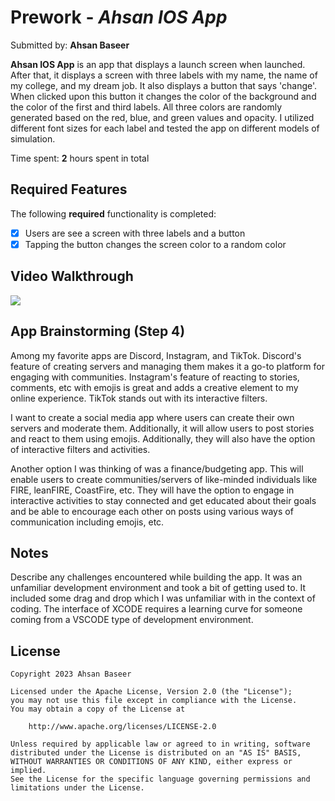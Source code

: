# Prework - *Ahsan IOS App*

Submitted by: **Ahsan Baseer**

**Ahsan IOS App** is an app that displays a launch screen when launched. After that, it displays a screen with three labels with my name, the name of my college, and my dream job. It also displays a button that says 'change'. When clicked upon this button it changes the color of the background and the color of the first and third labels. All three colors are randomly generated based on the red, blue, and green values and opacity. I utilized different font sizes for each label and tested the app on different models of simulation. 

Time spent: **2** hours spent in total

## Required Features

The following **required** functionality is completed:

- [X] Users are see a screen with three labels and a button
- [X] Tapping the button changes the screen color to a random color
 
## Video Walkthrough

<div>
    <a href="https://www.loom.com/share/b2b482c8937b410b9b79462288a7410a">
    </a>
    <a href="https://www.loom.com/share/b2b482c8937b410b9b79462288a7410a">
      <img style="max-width:500px;" src="https://cdn.loom.com/sessions/thumbnails/b2b482c8937b410b9b79462288a7410a-with-play.gif">
    </a>
  </div>

## App Brainstorming (Step 4)

Among my favorite apps are Discord, Instagram, and TikTok. Discord's feature of creating servers and managing them makes it a go-to platform for engaging with communities. Instagram's feature of reacting to stories, comments, etc with emojis is great and adds a creative element to my online experience. TikTok stands out with its interactive filters. 

I want to create a social media app where users can create their own servers and moderate them. Additionally, it will allow users to post stories and react to them using emojis. Additionally, they will also have the option of interactive filters and activities. 

Another option I was thinking of was a finance/budgeting app. This will enable users to create communities/servers of like-minded individuals like FIRE, leanFIRE, CoastFire, etc. They will have the option to engage in interactive activities to stay connected and get educated about their goals and be able to encourage each other on posts using various ways of communication including emojis, etc. 

## Notes

Describe any challenges encountered while building the app.
It was an unfamiliar development environment and took a bit of getting used to. It included some drag and drop which I was unfamiliar with in the context of coding. The interface of XCODE requires a learning curve for someone coming from a VSCODE type of development environment. 

## License

    Copyright 2023 Ahsan Baseer

    Licensed under the Apache License, Version 2.0 (the "License");
    you may not use this file except in compliance with the License.
    You may obtain a copy of the License at

        http://www.apache.org/licenses/LICENSE-2.0

    Unless required by applicable law or agreed to in writing, software
    distributed under the License is distributed on an "AS IS" BASIS,
    WITHOUT WARRANTIES OR CONDITIONS OF ANY KIND, either express or implied.
    See the License for the specific language governing permissions and
    limitations under the License.
